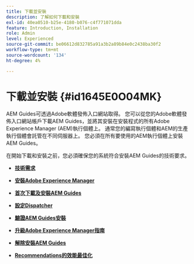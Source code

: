 ```yaml
---
title: 下載並安裝
description: 了解如何下載和安裝
exl-id: 40ea0510-b25e-4180-b076-c4f771071dda
feature: Introduction, Installation
role: Admin
level: Experienced
source-git-commit: be06612d832785a91a3b2a89b84e0c2438ba30f2
workflow-type: tm+mt
source-wordcount: '134'
ht-degree: 4%

---
```


# 下載並安裝 {#id1645E0O04MK}

AEM Guides可透過Adobe軟體發佈入口網站取得。 您可以從您的Adobe軟體發佈入口網站帳戶下載AEM Guides，並將其安裝在安裝程式的所有Adobe Experience Manager \(AEM\)執行個體上。 通常您的編寫執行個體和AEM的生產執行個體會託管在不同伺服器上。 您必須在所有要使用的AEM執行個體上安裝AEM Guides。

在開始下載和安裝之前，您必須確保您的系統符合安裝AEM Guides的技術要求。

- **[技術需求](download-install-technical-requirements.md)**

- **[安裝Adobe Experience Manager](download-install-aem.md)**

- **[首次下載及安裝AEM Guides](download-install-aemg-first-time.md)**

- **[設定Dispatcher](download-install-configure-dispatcher.md)**

- **[驗證AEM Guides安裝](download-install-verify-aemg-installation.md)**

- **[升級Adobe Experience Manager指南](upgrade-xml-documentation.md)**

- **[解除安裝AEM Guides](download-install-unistall-aemg.md)**

- **[Recommendations的效能最佳化](download-install-recommend-perf-optimiz.md)**
